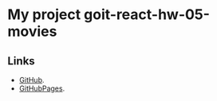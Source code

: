 # My project goit-react-hw-05-movies


## Links

- [GitHub](https://github.com/NikolayLemehov/goit-react-hw-05-movies).
- [GitHubPages](https://nikolaylemehov.github.io/goit-react-hw-05-movies/).
